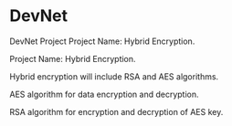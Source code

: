 # DevNet
DevNet Project
Project Name: Hybrid Encryption.

Project Name: Hybrid Encryption.

Hybrid encryption will include RSA and AES algorithms.

AES algorithm for data encryption and decryption.

RSA algorithm for encryption and decryption of AES key.
